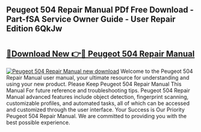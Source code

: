 ## Peugeot 504 Repair Manual PDf Free Download - Part-fSA Service Owner Guide - User Repair Edition 6QkJw

# <h2><a href="http://bc53988.oget.top/?id=Peugeot+504+Repair+Manual">🔗Download New 👉🔴 Peugeot 504 Repair Manual</a></h2>

[![Peugeot 504 Repair Manual new download](https://i.imgur.com/5g1atiW.png)](http://bc53988.oget.top/?id=Peugeot+504+Repair+Manual)
Welcome to the Peugeot 504 Repair Manual user manual, your ultimate resource for understanding and using your new product. Please Keep Peugeot 504 Repair Manual This Manual For future reference and troubleshooting tips. Peugeot 504 Repair Manual advanced features include object detection, fingerprint scanning, customizable profiles, and automated tasks, all of which can be accessed and customized through the user interface. Your Success is Our Priority Peugeot 504 Repair Manual. We are committed to providing you with the best possible experience.

